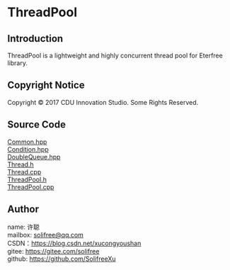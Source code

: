 ﻿# ThreadPool
## Introduction
ThreadPool is a lightweight and highly concurrent thread pool for Eterfree library.

## Copyright Notice
Copyright © 2017 CDU Innovation Studio. Some Rights Reserved.

## Source Code
[Common.hpp](./Source/Common.hpp)  
[Condition.hpp](./Source/Condition.hpp)  
[DoubleQueue.hpp](./Source/DoubleQueue.hpp)  
[Thread.h](./Source/Thread.h)  
[Thread.cpp](./Source/Thread.cpp)  
[ThreadPool.h](./Source/ThreadPool.h)  
[ThreadPool.cpp](./Source/ThreadPool.cpp)

## Author
name: 许聪  
mailbox: solifree@qq.com  
CSDN：https://blog.csdn.net/xucongyoushan  
gitee: https://gitee.com/solifree  
github: https://github.com/SolifreeXu
